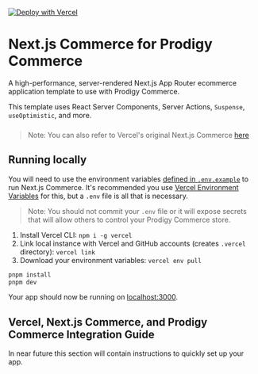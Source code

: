 [![Deploy with Vercel](https://vercel.com/button)](https://vercel.com/new/clone?repository-url=https%3A%2F%2Fgithub.com%2Fprodigycommerce%2Fnextjs-commerce&project-name=commerce&repo-name=commerce&demo-title=Next.js%20Commerce&env=COMPANY_NAME,PRODIGY_API_DOMAIN,PRODIGY_STORE_TOKEN,SITE_NAME,TWITTER_CREATOR,TWITTER_SITE)

# Next.js Commerce for Prodigy Commerce

A high-performance, server-rendered Next.js App Router ecommerce application template to use with Prodigy Commerce.

This template uses React Server Components, Server Actions, `Suspense`, `useOptimistic`, and more.

<h3 id="v1-note"></h3>

> Note: You can also refer to Vercel's original Next.js Commerce [here](https://github.com/vercel/commerce/tree/v1)

## Running locally

You will need to use the environment variables [defined in `.env.example`](.env.example) to run Next.js Commerce. It's recommended you use [Vercel Environment Variables](https://vercel.com/docs/concepts/projects/environment-variables) for this, but a `.env` file is all that is necessary.

> Note: You should not commit your `.env` file or it will expose secrets that will allow others to control your Prodigy Commerce store.

1. Install Vercel CLI: `npm i -g vercel`
2. Link local instance with Vercel and GitHub accounts (creates `.vercel` directory): `vercel link`
3. Download your environment variables: `vercel env pull`

```bash
pnpm install
pnpm dev
```

Your app should now be running on [localhost:3000](http://localhost:3000/).

## Vercel, Next.js Commerce, and Prodigy Commerce Integration Guide

In near future this section will contain instructions to quickly set up your app.

